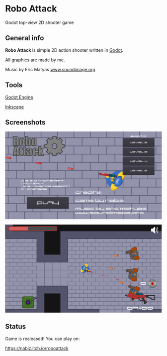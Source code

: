 # Robo Attack
Godot top-view 2D shooter game

## General info
**Robo Attack** is simple 2D action shooter written in [Godot](https://godotengine.org).


All graphics are made by me.

Music by Eric Matyas
www.soundimage.org

## Tools
[Godot Engine](https://godotengine.org)

[Inkscape](https://inkscape.org/)

## Screenshots
![Menu](Screenshots/Menu.png)

![Gameplay](Screenshots/Gameplay.png)

## Status
Game is realeased! You can play on:

https://nabiz.itch.io/roboattack